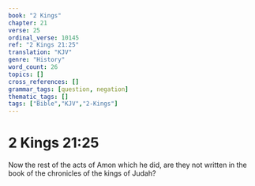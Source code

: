 ```yaml
---
book: "2 Kings"
chapter: 21
verse: 25
ordinal_verse: 10145
ref: "2 Kings 21:25"
translation: "KJV"
genre: "History"
word_count: 26
topics: []
cross_references: []
grammar_tags: [question, negation]
thematic_tags: []
tags: ["Bible","KJV","2-Kings"]
---
```


# 2 Kings 21:25

Now the rest of the acts of Amon which he did, are they not written in the book of the chronicles of the kings of Judah?
